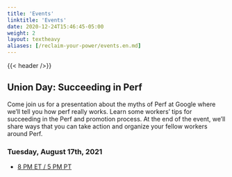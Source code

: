 ```yaml
---
title: 'Events'
linktitle: 'Events'
date: 2020-12-24T15:46:45-05:00
weight: 2
layout: textheavy
aliases: [/reclaim-your-power/events.en.md]
---
```


{{< header />}}

## Union Day: Succeeding in Perf

Come join us for a presentation about the myths of Perf at Google where we’ll tell you how perf really works. Learn some workers’ tips for succeeding in the Perf and promotion process. At the end of the event, we’ll share ways that you can take action and organize your fellow workers around Perf.

### Tuesday, August 17th, 2021

- [8 PM ET / 5 PM PT](https://us06web.zoom.us/meeting/register/tZ0rd-CvrTspHNDFixwIlRZrPxEEgGGmkLY0)
